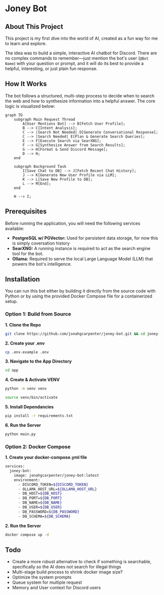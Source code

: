 # Joney Bot

## About This Project

This project is my first dive into the world of AI, created as a fun way for me to learn and explore.

The idea was to build a simple, interactive AI chatbot for Discord. There are no complex commands to remember—just mention the bot's user (`@Bot Name`) with your question or prompt, and it will do its best to provide a helpful, interesting, or just plain fun response.


## How It Works

The bot follows a structured, multi-step process to decide when to search the web and how to synthesize information into a helpful answer. The core logic is visualized below:

```mermaid
graph TD
    subgraph Main Request Thread
        A[User Mentions Bot] --> B[Fetch User Profile];
        B --> C{Intent Analysis};
        C --> |Search Not Needed| D[Generate Conversational Response];
        C --> |Search Needed| E[Plan & Generate Search Queries];
        E --> F[Execute Search via SearXNG];
        F --> G[Synthesize Answer from Search Results];
        G --> H[Format & Send Discord Message];
        D --> H;
    end

    subgraph Background Task
        I[Save Chat to DB] --> J[Fetch Recent Chat History];
        J --> K[Generate New User Profile via LLM];
        K --> L[Save New Profile to DB];
        L --> M[End];
    end

    H --> I;
```

## Prerequisites

Before running the application, you will need the following services available:

* **PostgreSQL w/ PGVector:** Used for persistent data storage, for now this is simply coversation history
* **SearXNG:** A running instance is required to act as the search engine tool for the bot.
* **Ollama:** Required to serve the local Large Language Model (LLM) that powers the bot's intelligence.

## Installation

You can run this bot either by building it directly from the source code with Python or by using the provided Docker Compose file for a containerized setup.

### Option 1: Build from Source

**1. Clone the Repo**
```bash
git clone https://github.com/jonahgcarpenter/joney-bot.git && cd joney-bot
```

**2. Create your .env**
```bash
cp .env.example .env
```

**3. Navigate to the App Directory**
```bash
cd app
```

**4. Create & Activate VENV**
```bash
python -m venv venv
```

```bash
source venv/bin/activate
```

**5. Install Dependancies**
```bash
pip install -r requirements.txt
```

**6. Run the Server**
```bash
python main.py
```

### Option 2: Docker Compose
**1. Create your docker-compose.yml file**
```bash
services:
  joney-bot:
    image: jonahgcarpenter/joney-bot:latest
    environment:
      - DISCORD_TOKEN=${DISCORD_TOKEN}
      - OLLAMA_HOST_URL=${OLLAMA_HOST_URL}
      - DB_HOST=${DB_HOST}
      - DB_PORT=${DB_PORT}
      - DB_NAME=${DB_NAME}
      - DB_USER=${DB_USER}
      - DB_PASSWORD=${DB_PASSWORD}
      - DB_SCHEMA=${DB_SCHEMA}
```

**2. Run the Server**
```bash
docker compose up -d
```

## Todo

- Create a more robust alternative to check if something is searchable, specifically so the AI does not search for illegal things
- Multi-stage build process to shrink docker image size?
- Optimize the system prompts
- Queue system for multiple request
- Memory and User context for Discord users
